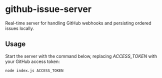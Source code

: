 # github-issue-server

Real-time server for handling GitHub webhooks and persisting ordered issues locally.

## Usage

Start the server with the command below, replacing _ACCESS_TOKEN_ with your GitHub access token:

```shell
node index.js ACCESS_TOKEN
```
